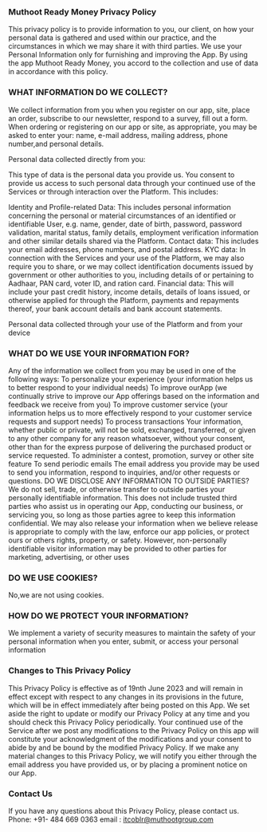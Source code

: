 ### Muthoot Ready Money Privacy Policy
This privacy policy is to provide information to you, our client, on how your personal data is gathered and used within our practice, and the circumstances in which we may share it with third parties.
We use your Personal Information only for furnishing and improving the App. By using the app Muthoot Ready Money, you accord to the collection and use of data in accordance with this policy.
### WHAT INFORMATION DO WE COLLECT?
We collect information from you when you register on our app, site, place an order, subscribe to our newsletter, respond to a survey, fill out a form. When ordering or registering on our app or site, as appropriate, you may be asked to enter your: name, e-mail address, mailing address, phone number,and personal details.

Personal data collected directly from you:

This type of data is the personal data you provide us. You consent to provide us access to such personal data through your continued use of the Services or through interaction over the Platform. This includes:
 
Identity and Profile-related Data: This includes personal information concerning the personal or material circumstances of an identified or identifiable User, e.g. name,  gender, date of birth, password, password validation, marital status, family details, employment verification information and other similar details shared via the Platform.
Contact data: This includes your email addresses, phone numbers, and postal address.
KYC data: In connection with the Services and your use of the Platform, we may also require you to share, or we may collect identification documents issued by government or other authorities to you, including details of or pertaining to Aadhaar, PAN card, voter ID, and ration card.
Financial data: This will include your past credit history, income details, details of loans issued, or otherwise applied for through the Platform, payments and repayments thereof, your bank account details and bank account statements.
 
Personal data collected through your use of the Platform and from your device

### WHAT DO WE USE YOUR INFORMATION FOR?
Any of the information we collect from you may be used in one of the following ways:
To personalize your experience
(your information helps us to better respond to your individual needs)
To improve ourApp
(we continually strive to improve our App offerings based on the information and feedback we receive from you)
To improve customer service
(your information helps us to more effectively respond to your customer service requests and support needs)
To process transactions Your information, whether public or private, will not be sold, exchanged, transferred, or given to any other company for any reason whatsoever, without your consent, other than for the express purpose of delivering the purchased product or service requested.
To administer a contest, promotion, survey or other site feature
To send periodic emails
The email address you provide may be used to send you information, respond to inquiries, and/or other requests or questions.
DO WE DISCLOSE ANY INFORMATION TO OUTSIDE PARTIES?
We do not sell, trade, or otherwise transfer to outside parties your personally identifiable information. This does not include trusted third parties who assist us in operating our App, conducting our business, or servicing you, so long as those parties agree to keep this information confidential. We may also release your information when we believe release is appropriate to comply with the law, enforce our app policies, or protect ours or others rights, property, or safety. However, non-personally identifiable visitor information may be provided to other parties for marketing, advertising, or other uses
### DO WE USE COOKIES?
No,we are not using cookies.
### HOW DO WE PROTECT YOUR INFORMATION?
We implement a variety of security measures to maintain the safety of your personal information when you enter, submit, or access your personal information
### Changes to This Privacy Policy
This Privacy Policy is effective as of 19nth June 2023 and will remain in effect except with respect to any changes in its provisions in the future, which will be in effect immediately after being posted on this App.
We set aside the right to update or modify our Privacy Policy at any time and you should check this Privacy Policy periodically. Your continued use of the Service after we post any modifications to the Privacy Policy on this app will constitute your acknowledgment of the modifications and your consent to abide by and be bound by the modified Privacy Policy.
If we make any material changes to this Privacy Policy, we will notify you either through the email address you have provided us, or by placing a prominent notice on our App.
### Contact Us
If you have any questions about this Privacy Policy, please contact us.
Phone: +91- 484 669 0363
email : itcoblr@muthootgroup.com
